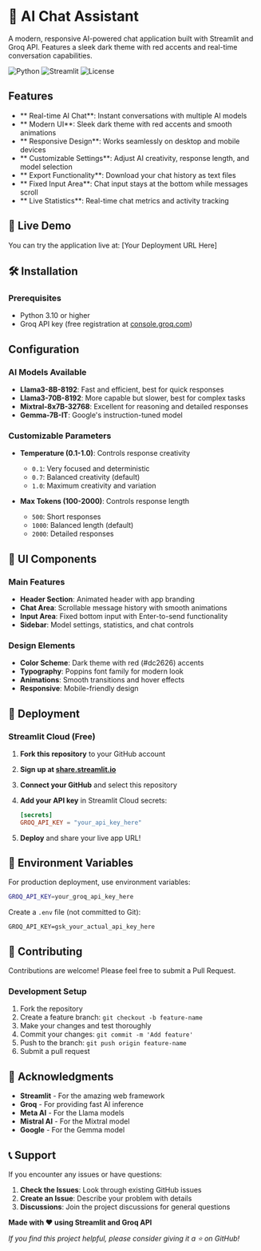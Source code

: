 # 🤖 AI Chat Assistant

A modern, responsive AI-powered chat application built with Streamlit and Groq API. Features a sleek dark theme with red accents and real-time conversation capabilities.

![Python](https://img.shields.io/badge/Python-3.8+-blue.svg)
![Streamlit](https://img.shields.io/badge/Streamlit-1.28+-red.svg)
![License](https://img.shields.io/badge/License-MIT-green.svg)

##  Features

- ** Real-time AI Chat**: Instant conversations with multiple AI models
- ** Modern UI**: Sleek dark theme with red accents and smooth animations
- ** Responsive Design**: Works seamlessly on desktop and mobile devices
- ** Customizable Settings**: Adjust AI creativity, response length, and model selection
- ** Export Functionality**: Download your chat history as text files
- ** Fixed Input Area**: Chat input stays at the bottom while messages scroll
- ** Live Statistics**: Real-time chat metrics and activity tracking

## 🚀 Live Demo

You can try the application live at: [Your Deployment URL Here]

## 🛠 Installation

### Prerequisites

- Python 3.10 or higher
- Groq API key (free registration at [console.groq.com](https://console.groq.com))

##  Configuration

### AI Models Available

- **Llama3-8B-8192**: Fast and efficient, best for quick responses
- **Llama3-70B-8192**: More capable but slower, best for complex tasks
- **Mixtral-8x7B-32768**: Excellent for reasoning and detailed responses
- **Gemma-7B-IT**: Google's instruction-tuned model

### Customizable Parameters

- **Temperature (0.1-1.0)**: Controls response creativity
  - `0.1`: Very focused and deterministic
  - `0.7`: Balanced creativity (default)
  - `1.0`: Maximum creativity and variation

- **Max Tokens (100-2000)**: Controls response length
  - `500`: Short responses
  - `1000`: Balanced length (default)
  - `2000`: Detailed responses

## 🎨 UI Components

### Main Features

- **Header Section**: Animated header with app branding
- **Chat Area**: Scrollable message history with smooth animations
- **Input Area**: Fixed bottom input with Enter-to-send functionality
- **Sidebar**: Model settings, statistics, and chat controls

### Design Elements

- **Color Scheme**: Dark theme with red (#dc2626) accents
- **Typography**: Poppins font family for modern look
- **Animations**: Smooth transitions and hover effects
- **Responsive**: Mobile-friendly design

## 🚀 Deployment

### Streamlit Cloud (Free)

1. **Fork this repository** to your GitHub account

2. **Sign up at [share.streamlit.io](https://share.streamlit.io)**

3. **Connect your GitHub** and select this repository

4. **Add your API key** in Streamlit Cloud secrets:
   ```toml
   [secrets]
   GROQ_API_KEY = "your_api_key_here"
   ```

5. **Deploy** and share your live app URL!

## 🔐 Environment Variables

For production deployment, use environment variables:

```bash
GROQ_API_KEY=your_groq_api_key_here
```

Create a `.env` file (not committed to Git):
```env
GROQ_API_KEY=gsk_your_actual_api_key_here
```

## 🤝 Contributing

Contributions are welcome! Please feel free to submit a Pull Request.

### Development Setup

1. Fork the repository
2. Create a feature branch: `git checkout -b feature-name`
3. Make your changes and test thoroughly
4. Commit your changes: `git commit -m 'Add feature'`
5. Push to the branch: `git push origin feature-name`
6. Submit a pull request

## 🙏 Acknowledgments

- **Streamlit** - For the amazing web framework
- **Groq** - For providing fast AI inference
- **Meta AI** - For the Llama models
- **Mistral AI** - For the Mixtral model
- **Google** - For the Gemma model

## 📞 Support

If you encounter any issues or have questions:

1. **Check the Issues**: Look through existing GitHub issues
2. **Create an Issue**: Describe your problem with details
3. **Discussions**: Join the project discussions for general questions

**Made with ❤️ using Streamlit and Groq API**

*If you find this project helpful, please consider giving it a ⭐ on GitHub!*
